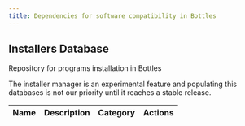 ```yaml
---
title: Dependencies for software compatibility in Bottles
---
```


<section class="heading">
	<div class="container large">
		<h1>Installers Database</h1>
		<p>Repository for programs installation in Bottles</p>
		<div class="warning">
			<p>The installer manager is an experimental feature and populating this
				databases is not our priority until it reaches a stable release.</p>
		</div>
	</div>
</section>

<section class="page">
	<div class="container large">
		<table>
			<thead>
				<tr>
					<th>Name</th>
					<th>Description</th>
					<th>Category</th>
					<th>Actions</th>
				</tr>
			</thead>
			<tbody id="installers">
			</tbody>
		</table>
	</div>
</section>

<script>
	var table = document.getElementById("installers");
	document.addEventListener("DOMContentLoaded", function () {
		fetch('https://raw.githubusercontent.com/bottlesdevs/programs/main/index.json')
			.then(res => res.json())
			.then((data) => {
				console.info("Installers database index found.");
				for (var item in data) {
					installer = data[item];

					var row = table.insertRow(-1);
					var name = row.insertCell(0);
					var description = row.insertCell(1);
					var category = row.insertCell(2);
					var actions = row.insertCell(3);

					name.innerHTML = `<b>${item}</b>`;
					description.innerHTML = installer["Description"];
					category.innerHTML = `<span class="tag tag-${installer["Category"]}">${installer["Category"]}</span>`;
					actions.innerHTML = `\
						<a href='https://github.com/bottlesdevs/programs/blob/main/${installer["Category"]}/${item}.json'>Details</a> | \
						<a href='https://github.com/bottlesdevs/programs/issues/new/choose'>Report problem</a>`;
				}
			})
			.catch(err => {
				console.error("Failed to fetch Installers database index!");
				throw err
			});
	});
</script>